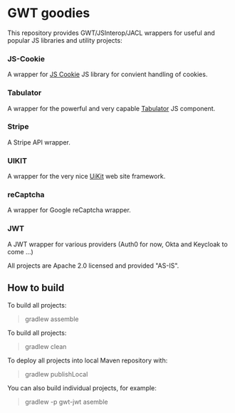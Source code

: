 GWT goodies
================
This repository provides GWT/JSInterop/JACL  wrappers for useful and popular JS libraries and utility projects:

### JS-Cookie
A wrapper for [JS Cookie](github.com/js-cookie) JS library for convient handling of cookies.

### Tabulator
A wrapper for the powerful and very capable  [Tabulator](tabulator.info) JS component.

### Stripe
A Stripe API wrapper.

### UIKIT
A wrapper for the very nice [UiKit](https://getuikit.com/) web site framework.

### reCaptcha
A wrapper for Google reCaptcha wrapper.

### JWT
A JWT wrapper for various providers (Auth0 for now, Okta and Keycloak to come ...)

All projects are Apache 2.0 licensed and provided "AS-IS".



## How to build

To build all projects:
> gradlew assemble

To build all projects:
> gradlew clean

To deploy all projects into local Maven repository with:
> gradlew publishLocal

You can also build individual projects, for example:
> gradlew -p gwt-jwt asemble

